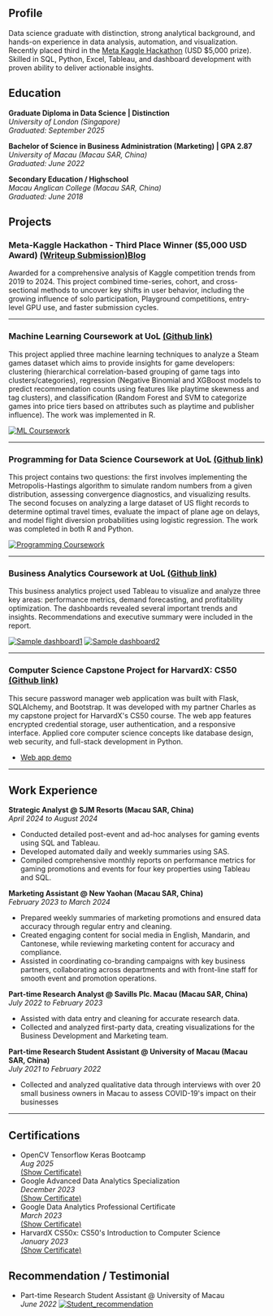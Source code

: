 ## Profile
Data science graduate with distinction, strong analytical background, and hands-on experience in data analysis, automation, and visualization. Recently placed third in the [Meta Kaggle Hackathon](https://www.kaggle.com/competitions/meta-kaggle-hackathon) (USD $5,000 prize). Skilled in SQL, Python, Excel, Tableau, and dashboard development with proven ability to deliver actionable insights.

## Education
**Graduate Diploma in Data Science | Distinction**
  <br>_University of London (Singapore)_
  <br>_Graduated: September 2025_

**Bachelor of Science in Business Administration (Marketing) | GPA 2.87**
  <br>_University of Macau (Macau SAR, China)_
  <br>_Graduated: June 2022_

**Secondary Education / Highschool**
  <br>_Macau Anglican College (Macau SAR, China)_
  <br>_Graduated: June 2018_

## Projects  

### Meta-Kaggle Hackathon - Third Place Winner ($5,000 USD Award) [(Writeup Submission)](https://www.kaggle.com/competitions/meta-kaggle-hackathon/writeups/kaggle-journeys-cohorts-and-competition-shifts)[Blog](https://stevensio123.github.io/meta-kaggle-analysis/)
Awarded for a comprehensive analysis of Kaggle competition trends from 2019 to 2024. This project combined time-series, cohort, and cross-sectional methods to uncover key shifts in user behavior, including the growing influence of solo participation, Playground competitions, entry-level GPU use, and faster submission cycles.

---

### Machine Learning Coursework at UoL [(Github link)](https://github.com/stevensio123/GradDip-Datascience/blob/main/ST3189_MachineLearning)

This project applied three machine learning techniques to analyze a Steam games dataset which aims to provide insights for game developers: clustering (hierarchical correlation-based grouping of game tags into clusters/categories), regression (Negative Binomial and XGBoost models to predict recommendation counts using features like playtime skewness and tag clusters), and classification (Random Forest and SVM to categorize games into price tiers based on attributes such as playtime and publisher influence). The work was implemented in R.

[![ML Coursework](/assets/img/ml_coursework.png)](/portfolio/assets/img/ml_coursework.png)

---

### Programming for Data Science Coursework at UoL [(Github link)](https://github.com/stevensio123/GradDip-Datascience/tree/main/ST2195_ProgrammingDataScience)

This project contains two questions: the first involves implementing the Metropolis-Hastings algorithm to simulate random numbers from a given distribution, assessing convergence diagnostics, and visualizing results. The second focuses on analyzing a large dataset of US flight records to determine optimal travel times, evaluate the impact of plane age on delays, and model flight diversion probabilities using logistic regression. The work was completed in both R and Python.

[![Programming Coursework](/assets/img/program_courswork.png)](/portfolio/asshttps://courses.opencv.org/certificates/2717c4c31d7b4cfea2be09a66bcdf908ets/img/program_courswork.png)

---

### Business Analytics Coursework at UoL [(Github link)](https://github.com/stevensio123/GradDip-Datascience/tree/main/ST2187_BizAnalytics)

This business analytics project used Tableau to visualize and analyze three key areas: performance metrics, demand forecasting, and profitability optimization. The dashboards revealed several important trends and insights. Recommendations and executive summary were included in the report.

[![Sample dashboard1](/assets/img/biz_coursework1.jpg)](/portfolio/assets/img/biz_coursework1.jpg)
[![Sample dashboard2](/assets/img/biz_coursework2.jpg)](/portfolio/assets/img/biz_coursework2.jpg)

---

### Computer Science Capstone Project for HarvardX: CS50 [(Github link)](https://github.com/stevensio123/SafeKeep?tab=readme-ov-file)

This secure password manager web application was built with Flask, SQLAlchemy, and Bootstrap. It was developed with my partner Charles as my capstone project for HarvardX's CS50 course. The web app features encrypted credential storage, user authentication, and a responsive interface. Applied core computer science concepts like database design, web security, and full-stack development in Python.

- [Web app demo](https://www.youtube.com/watch?v=DSxv5b84eWo)

---
  
## Work Experience
**Strategic Analyst @ SJM Resorts (Macau SAR, China)**
<br> _April 2024 to August 2024_
- Conducted detailed post-event and ad-hoc analyses for gaming events using SQL and Tableau.
- Developed automated daily and weekly summaries using SAS.
- Compiled comprehensive monthly reports on performance metrics for gaming promotions and events for four key properties using Tableau and SQL.

**Marketing Assistant @ New Yaohan (Macau SAR, China)** 
<br> _February 2023 to March 2024_
- Prepared weekly summaries of marketing promotions and ensured data accuracy through regular entry and cleaning.
- Created engaging content for social media in English, Mandarin, and Cantonese, while reviewing marketing content for accuracy and compliance.
- Assisted in coordinating co-branding campaigns with key business partners, collaborating across departments and with front-line staff for smooth event and promotion operations.

**Part-time Research Analyst @ Savills Plc. Macau (Macau SAR, China)** 
<br> _July 2022 to February 2023_
- Assisted with data entry and cleaning for accurate research data.
- Collected and analyzed first-party data, creating visualizations for the Business Development and Marketing team.

**Part-time Research Student Assistant @ University of Macau (Macau SAR, China)** 
<br> _July 2021 to February 2022_
- Collected and analyzed qualitative data through interviews with over 20 small business owners in Macau to assess COVID-19's impact on their businesses

---

## Certifications
- OpenCV Tensorflow Keras Bootcamp
  <br> _Aug 2025_
  <br> [(Show Certificate)](https://courses.opencv.org/certificates/2717c4c31d7b4cfea2be09a66bcdf908)
- Google Advanced Data Analytics Specialization
  <br> _December 2023_
  <br> [(Show Certificate)](https://www.coursera.org/account/accomplishments/specialization/WQB2ACZZ78DM)
- Google Data Analytics Professional Certificate
  <br> _March 2023_
  <br> [(Show Certificate)](https://www.coursera.org/account/accomplishments/professional-cert/XRALR5Y29QCN)
- HarvardX CS50x: CS50's Introduction to Computer Science
  <br> _January 2023_
  <br> [(Show Certificate)](https://courses.edx.org/certificates/a7c81820db5342429d5df4c2b410aad3)

## Recommendation / Testimonial
- Part-time Research Student Assistant @ University of Macau
  <br> _June 2022_
  [![Student_recommendation](/assets/img/umac_recommend.jpg)](/portfolio/assets/img/umac_recommend.jpg)


